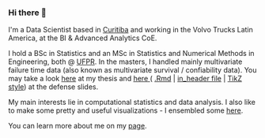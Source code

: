 ### Hi there 👋

I'm a Data Scientist based in [Curitiba](https://goo.gl/K1Qcdv) and working in the Volvo Trucks Latin America, at the BI & Advanced Analytics CoE.

I hold a BSc in Statistics and an MSc in Statistics and Numerical Methods in Engineering, both @ [UFPR](https://goo.gl/DtVAbi). In the masters, I handled mainly multivariate failure time data (also known as multivariate survival / confiability data). You may take a look [here](https://henriquelaureano.github.io/THESIS/thesis/thesis.pdf) at my thesis and [here ](https://henriquelaureano.github.io/THESIS/aqua/slides.pdf)( [.Rmd](https://henriquelaureano.github.io/THESIS/aqua/slides.Rmd) | [in_header file](https://henriquelaureano.github.io/THESIS/aqua/beamerheader.txt) | [TikZ style](https://henriquelaureano.github.io/THESIS/aqua/tikzit.sty)) at the defense slides.

My main interests lie in computational statistics and data analysis. I also like to make some pretty and useful visualizations - I ensembled some [here](https://henriquelaureano.github.io/visualizations).

You can learn more about me on my [page](https://henriquelaureano.github.io).
